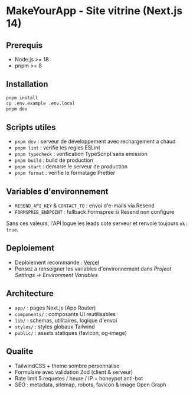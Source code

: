 ﻿# MakeYourApp - Site vitrine (Next.js 14)

## Prerequis
- Node.js >= 18
- pnpm >= 8

## Installation
```bash
pnpm install
cp .env.example .env.local
pnpm dev
```

## Scripts utiles
- `pnpm dev` : serveur de developpement avec rechargement a chaud
- `pnpm lint` : verifie les regles ESLint
- `pnpm typecheck` : verification TypeScript sans emission
- `pnpm build` : build de production
- `pnpm start` : demarre le serveur de production
- `pnpm format` : verifie le formatage Prettier

## Variables d'environnement
- `RESEND_API_KEY` & `CONTACT_TO` : envoi d'e-mails via Resend
- `FORMSPREE_ENDPOINT` : fallback Formspree si Resend non configure

Sans ces valeurs, l'API logue les leads cote serveur et renvoie toujours `ok: true`.

## Deploiement
- Deploiement recommande : [Vercel](https://vercel.com/)
- Pensez a renseigner les variables d'environnement dans *Project Settings -> Environment Variables*

## Architecture
- `app/` : pages Next.js (App Router)
- `components/` : composants UI reutilisables
- `lib/` : schemas, utilitaires, logique d'envoi
- `styles/` : styles globaux Tailwind
- `public/` : assets statiques (favicon, og-image)

## Qualite
- TailwindCSS + theme sombre personnalise
- Formulaire avec validation Zod (client & serveur)
- Rate limit 5 requetes / heure / IP + honeypot anti-bot
- SEO : metadata, sitemap, robots, favicon & image Open Graph
